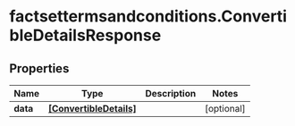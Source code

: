 # factsettermsandconditions.ConvertibleDetailsResponse

## Properties

Name | Type | Description | Notes
------------ | ------------- | ------------- | -------------
**data** | [**[ConvertibleDetails]**](ConvertibleDetails.md) |  | [optional] 


